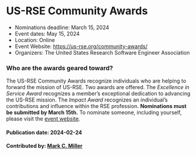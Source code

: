 # US-RSE Community Awards

- Nominations deadline: March 15, 2024
- Event dates: May 15, 2024
- Location: Online 
- Event Website: https://us-rse.org/community-awards/
- Organizers: The United States Research Software Engineer Association

### Who are the awards geared toward?

The US-RSE Community Awards recognize individuals who are helping to forward the mission of US-RSE.
Two awards are offered.
The *Excellence in Service Award* recognizes a member’s exceptional dedication to advancing the US-RSE mission.
The *Impact Award* recognizes an individual’s contributions and influence within the RSE profession. 
**Nominations must be submitted by March 15th.**
To nominate someone, including yourself, please visit the [event website](https://us-rse.org/community-awards/).

#### Publication date: 2024-02-24

#### Contributed by: [Mark C. Miller](https://github.com/markcmiller86)

<!---
Publish: yes
Topics: research software engineers
--->
